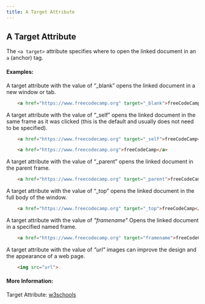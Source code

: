 ```yaml
---
title: A Target Attribute
---
```

## A Target Attribute

The `<a target>` attribute specifies where to open the linked document in an `a` (anchor) tag.
<br>
 
#### Examples:


A target attribute with the value of “_blank” opens the linked document in a new window or tab.


```html
	<a href="https://www.freecodecamp.org" target="_blank">freeCodeCamp</a>
```

A target attribute with the value of “_self” opens the linked document in the same frame as it was clicked (this is the default and usually does not need to be specified).

```html
	<a href="https://www.freecodecamp.org" target="_self">freeCodeCamp</a>
```


```html
	<a href="https://www.freecodecamp.org">freeCodeCamp</a>
```

A target attribute with the value of “_parent” opens the linked document in the parent frame.

```html
	<a href="https://www.freecodecamp.org" target="_parent">freeCodeCamp</a>
```

A target attribute with the value of “_top” opens the linked document in the full body of the window.

```html
	<a href="https://www.freecodecamp.org" target="_top">freeCodeCamp</a>
```

A target attribute with the value of _"framename"_ Opens the linked document in a specified named frame.

```html
	<a href="https://www.freecodecamp.org" target="framename">freeCodeCamp</a>
```
A target attribute with the value of _"url"_ images can improve the design and the appearance of a web page.

```html
	<img src="url">
```


#### More Information:

Target Attribute: <a href="https://www.w3schools.com/tags/att_a_target.asp" target="_blank">w3schools</a> 

